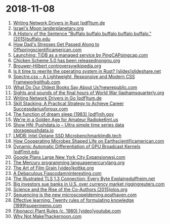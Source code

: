 # 2018-11-08
1. [Writing Network Drivers in Rust [pdf]tum.de](https://www.net.in.tum.de/fileadmin/bibtex/publications/theses/2018-ixy-rust.pdf)
2. [Israel's Moon landerplanetary.org](http://www.planetary.org/blogs/jason-davis/spaceil-lander-feature.html)
3. [A History of the Sentence "Buffalo buffalo buffalo buffalo buffalo." (2015)buffalo.edu](https://cse.buffalo.edu/~rapaport/BuffaloBuffalo/buffalobuffalo.html)
4. [How Dad's Stresses Get Passed Along to Offspringscientificamerican.com](https://www.scientificamerican.com/article/how-dads-stresses-get-passed-along-to-offspring/)
5. [Launching: TiDB as a managed service by PingCAPpingcap.com](https://www.pingcap.com/blog/announcing-tidb-cloud-managed-as-a-service-and-in-the-marketplace/)
6. [Chicken Scheme 5.0 has been releasednongnu.org](http://lists.nongnu.org/archive/html/chicken-users/2018-11/msg00006.html)
7. [Brouwer–Hilbert controversywikipedia.org](https://en.wikipedia.org/wiki/Brouwer%E2%80%93Hilbert_controversy)
8. [Is it time to rewrite the operating system in Rust? [slides]slideshare.net](https://www.slideshare.net/bcantrill/is-it-time-to-rewrite-the-operating-system-in-rust)
9. [Spectre.css – A Lightweight, Responsive and Modern CSS Frameworkgithub.com](https://github.com/picturepan2/spectre)
10. [What Do Our Oldest Books Say About Us?newrepublic.com](https://newrepublic.com/article/152111/oldest-books-say-us)
11. [Sights and sounds of the final hours of World War Ilaphamsquarterly.org](https://www.laphamsquarterly.org/roundtable/war-done)
12. [Writing Network Drivers in Go [pdf]tum.de](https://www.net.in.tum.de/fileadmin/bibtex/publications/theses/2018-ixy-go.pdf)
13. [Skill Stacking: A Practical Strategy to Achieve Career Successdariusforoux.com](https://dariusforoux.com/skill-stacking/)
14. [The function of dream sleep (1983) [pdf]nih.gov](https://profiles.nlm.nih.gov/ps/access/scbcdk.pdf)
15. [We're in a Golden Age for Amateur Radioke6mt.us](https://www.ke6mt.us/2018/05/hf-ham-radio-on-a-budget-qrp-labs-and-qrpguys/)
16. [Show HN: Pushdata.io – Ultra simple time series data storagepushdata.io](https://pushdata.io)
17. [LMDB: Intel Optane SSD Microbenchmarklmdb.tech](http://www.lmdb.tech/bench/optanessd/)
18. [How Cooperating Microbes Shaped Life on Earthscientificamerican.com](https://www.scientificamerican.com/article/how-cooperating-microbes-shaped-life-on-earth/)
19. [Dynamic Automatic Differentiation of GPU Broadcast Kernels [pdf]mit.edu](http://www.mit.edu/~jvielma/publications/Dynamic-Automatic-Differentiation.pdf)
20. [Google Plans Large New York City Expansionwsj.com](https://www.wsj.com/articles/google-plans-large-new-york-city-expansion-1541636579)
21. [The Mercury programming languagemercurylang.org](https://www.mercurylang.org)
22. [The Art of Film Grain [video]kottke.org](https://kottke.org/18/11/the-art-of-film-grain)
23. [A Debaculous Fiascodamninteresting.com](https://www.damninteresting.com/a-debaculous-fiasco/)
24. [The Illustrated TLS 1.3 Connection: Every Byte Explainedulfheim.net](https://tls13.ulfheim.net/)
25. [Big investors sue banks in U.S. over currency market riggingreuters.com](https://www.reuters.com/article/uk-forex-lawsuit/big-investors-sue-16-banks-in-u-s-over-currency-market-rigging-idUSKCN1NC34J)
26. [Science and the Rise of the Co-Authors (2015)plos.org](https://blogs.plos.org/absolutely-maybe/2015/11/25/science-and-the-rise-of-the-co-authors/)
27. [Sequencing is the new microscopeldeming.posthaven.com](http://ldeming.posthaven.com/sequencing-is-the-new-microscope)
28. [Effective learning: Twenty rules of formulating knowledge (1999)supermemo.com](https://www.supermemo.com/en/articles/20rules)
29. [Fibonacci Plant Rules (c. 1980) [video]youtube.com](https://www.youtube.com/watch?v=WNzPxK0pZBw)
30. [Why Not Make?hackernoon.com](https://hackernoon.com/why-not-make-db142ccb2081)